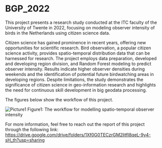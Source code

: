 # BGP_2022

This project presents a  research study conducted at the ITC faculty of the University of Twente in 2022, focusing on modeling observer intensity of birds in the Netherlands using citizen science data. 

Citizen science has gained prominence in recent years, offering new opportunities for scientific research. Bird observation, a popular citizen science activity, provides spatio-temporal distribution data that can be harnessed for research. The project employs data preparation, developed and developing region division, and Random Forest modeling to predict observer intensity. Results indicate higher observer densities during weekends and the identification of potential future birdwatching areas in developing regions. Despite limitations, the study demonstrates the significance of citizen science in geo-information research and highlights the need for continuous skill development in big geodata processing.

The figures below show the workflow of this project.

![Picture1](https://github.com/Morteza-Amouei/BGP_2022/assets/113603764/61e54b2e-b496-46df-8870-51e2d71aa8e7)
                                  Figure1: The workflow for modelling spatio-temporal observer intensity

For more information, feel free to reach out the report of this project through the following link:
https://drive.google.com/drive/folders/1Xf0G0TECzrGM2litfI8qeL-9y4-sH_th?usp=sharing

